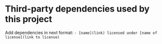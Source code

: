 # Third-party dependencies used by this project

Add dependencies in next format:
`- [name](link) licensed under [name of license](link to license)`
